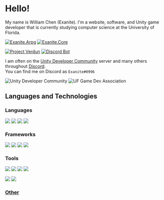 # Hello!

My name is William Chen (Exanite). I'm a website, software, and Unity game developer that is currently studying computer science at the University of Florida.

[![Exanite.Arpg](https://img.shields.io/badge/Exanite-Exanite.Arpg-informational?style=flat&logoColor=white&color=3cad0f)](https://github.com/Exanite/Exanite.Arpg)
[![Exanite.Core](https://img.shields.io/badge/Exanite-Exanite.Core-informational?style=flat&logoColor=white&color=3cad0f)](https://github.com/Exanite/Exanite.Core)

[![Project Verdun](https://img.shields.io/badge/Exanite-Project%20Verdun-informational?style=flat&logoColor=white&color=f05032)](https://github.com/Exanite/ProjectVerdun)
[![Discord Bot](https://img.shields.io/badge/Exanite-DiscordBot-informational?style=flat&logoColor=white&color=7289dA)](https://github.com/Exanite/DiscordBot)

I am often on the [Unity Developer Community](https://discord.gg/bu3bbby) server and many others throughout [Discord](https://discord.com). <br/>
You can find me on Discord as `Exanite#0996`

![Unity Developer Community](https://img.shields.io/badge/Discord-Unity_Developer_Community-informational?style=flat&logo=discord&logoColor=white&color=1b1f23)
![UF Game Dev Association](https://img.shields.io/badge/Discord-UF_GDA-informational?style=flat&logo=discord&logoColor=white&color=3cad0f)

## Languages and Technologies

### Languages

![](https://img.shields.io/badge/Language-C%23-informational?style=flat&logo=c-sharp&logoColor=white&color=3cad0f)
![](https://img.shields.io/badge/Language-Typescript-informational?style=flat&logo=typescript&logoColor=white&color=0073cc)
![](https://img.shields.io/badge/Language-CSS-informational?style=flat&logo=css3&logoColor=white&color=0073cc)
![](https://img.shields.io/badge/Language-HTML-informational?style=flat&logo=html5&logoColor=white&color=f05032)

### Frameworks

![](https://img.shields.io/badge/Engine-Unity-informational?style=flat&logo=unity&logoColor=white&color=1b1f23)
![](https://img.shields.io/badge/Framework-ASP.NET%20Core-informational?style=flat&logo=dot-net&logoColor=white&color=6f42c1)
![](https://img.shields.io/badge/Framework-Vue.js-informational?style=flat&logo=vue-dot-js&logoColor=white&color=41b883)
![](https://img.shields.io/badge/Framework-Tailwind%20CSS-informational?style=flat&logo=tailwind-css&logoColor=white&color=38b2ac)

### Tools

![](https://img.shields.io/badge/Tool-Git-informational?style=flat&logo=git&logoColor=white&color=f05032)
![](https://img.shields.io/badge/Tool-Github-informational?style=flat&logo=github&logoColor=white&color=1b1f23)
![](https://img.shields.io/badge/Tool-Github%20Actions-informational?style=flat&logo=github-actions&logoColor=white&color=0073cc)
![](https://img.shields.io/badge/Tool-SourceTree-informational?style=flat&logo=atlassian&logoColor=white&color=0073cc)

![](https://img.shields.io/badge/IDE-Rider-informational?style=flat&logo=rider&logoColor=white&color=1b1f23)
![](https://img.shields.io/badge/OS-Windows-informational?style=flat&logo=windows&logoColor=white&color=0073cc)

### [Other](https://github.com/Exanite/Exanite/blob/main/tech.md)
